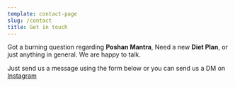 ```yaml
---
template: contact-page
slug: /contact
title: Get in touch
---
```

Got a burning question regarding **Poshan Mantra**, Need a new **Diet Plan**, or just anything in general. We are happy to talk.

Just send us a message using the form below or you can send us a DM on [Instagram](https://www.instagram.com/poshan_mantra/?igsh=MWU4bmRsYzljdzBmaA%3D%3D)